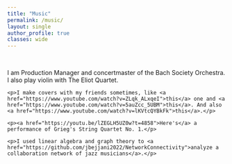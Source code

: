 ```yaml
---
title: "Music"
permalink: /music/
layout: single
author_profile: true
classes: wide
---
```


<style>
.section-container {
  margin-bottom: 3em;
}

.section-header {
  width: 100%;
  margin-bottom: 1.5em;
  clear: both;
}

.music-container {
  width: 100%;
  margin-bottom: 2em;
  clear: both;
}

.music-title {
  margin-bottom: 0.5em;
}

.music-description {
  margin-bottom: 1em;
}

.about-section a {
  text-decoration: none;
  transition: all 0.2s ease-in-out;
}

.about-section a:hover {
  text-decoration: none;
}
</style>


<div class="about-section">
<br>
    <p>I am Production Manager and concertmaster of the <a href="https://bachsocietyorchestra.org">Bach Society Orchestra</a>. I also play violin with <a href="https://jbejjani2022.github.io/eliot-quartet/">The Eliot Quartet</a>.</p>

    <p>I make covers with my friends sometimes, like <a href="https://www.youtube.com/watch?v=ZLqk_ALxqeI">this</a> one and <a href="https://www.youtube.com/watch?v=5auZcc_5UBM">this</a>. And also <a href="https://www.youtube.com/watch?v=lKVtcQYBkFk">this</a>.</p>

    <p><a href="https://youtu.be/lZEGLH5UZ0w?t=4858">Here's</a> a performance of Grieg's String Quartet No. 1.</p>

    <p>I used linear algebra and graph theory to <a href="https://github.com/jbejjani2022/NetworkConnectivity">analyze a collaboration network of jazz musicians</a>.</p>
</div>